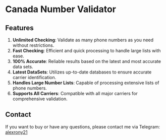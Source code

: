 # Canada Number Validator

## Features

1. **Unlimited Checking**: Validate as many phone numbers as you need without restrictions.
2. **Fast Checking**: Efficient and quick processing to handle large lists with ease.
3. **100% Accurate**: Reliable results based on the latest and most accurate data sets.
4. **Latest DataSets**: Utilizes up-to-date databases to ensure accurate carrier identification.
5. **Handles Large Number Lists**: Capable of processing extensive lists of phone numbers.
6. **Supports All Carriers**: Compatible with all major carriers for comprehensive validation.

## Contact

If you want to buy or have any questions, please contact me via Telegram: [alexrony21](https://t.me/alexrony21)

